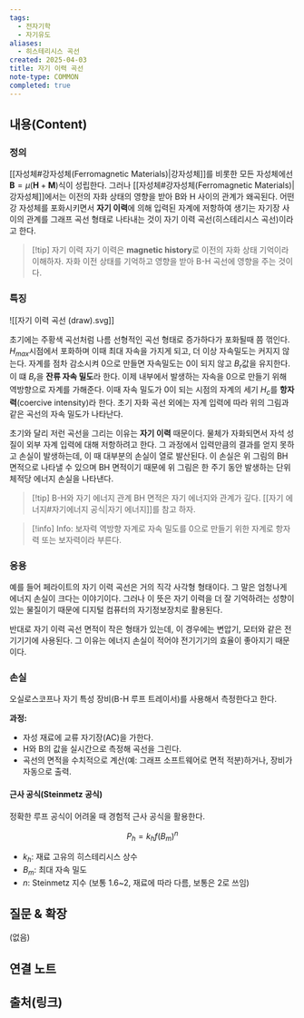 ```yaml
---
tags:
  - 전자기학
  - 자기유도
aliases:
  - 히스테리시스 곡선
created: 2025-04-03
title: 자기 이력 곡선
note-type: COMMON
completed: true
---
```


## 내용(Content)

### 정의

[[자성체#강자성체(Ferromagnetic Materials)|강자성체]]를 비롯한 모든 자성체에선 $\mathbf{B} = \mu(\mathbf{H} + \mathbf{M})$식이 성립한다. 그러나 [[자성체#강자성체(Ferromagnetic Materials)|강자성체]]에서는 이전의 자화 상태의 영향을 받아 B와 H 사이의 관계가 왜곡된다. 어떤 강 자성체를 포화시키면서 **자기 이력**에 의해 입력된 자계에 저항하여 생기는 자기장 사이의 관계를 그래프 곡선 형태로 나타내는 것이 자기 이력 곡선(히스테리시스 곡선)이라고 한다.

>[!tip] 자기 이력
>자기 이력은 **magnetic history**로 이전의 자화 상태 기억이라 이해하자. 자화 이전 상태를 기억하고 영향을 받아 B-H 곡선에 영향을 주는 것이다. 

### 특징

![[자기 이력 곡선 (draw).svg]]

초기에는 주황색 곡선처럼 나름 선형적인 곡선 형태로 증가하다가 포화될때 쯤 꺾인다. $H_{max}$시점에서 포화하며 이때 최대 자속을 가지게 되고, 더 이상 자속밀도는 커지지 않는다. 자계를 점차 감소시켜 0으로 만들면 자속밀도는 0이 되지 않고 $B_{r}$값을 유지한다. 이 떄 $B_{r}$을 **잔류 자속 밀도**라 한다. 이제 내부에서 발생하는 자속을 0으로 만들기 위해 역방향으로 자계를 가해준다. 이때 자속 밀도가 0이 되는 시점의 자계의 세기 $H_{c}$를 **항자력**(coercive intensity)라 한다. 초기 자화 곡선 외에는 자계 입력에 따라 위의 그림과 같은 곡선의 자속 밀도가 나타난다.

초기와 달리 저런 곡선을 그리는 이유는 **자기 이력** 때문이다. 물체가 자화되면서 자석 성질이 외부 자계 입력에 대해 저항하려고 한다. 그 과정에서 입력만큼의 결과를 얻지 못하고 손실이 발생하는데, 이 때 대부분의 손실이 열로 발산된다. 이 손실은 위 그림의 BH 면적으로 나타낼 수 있으며 BH 면적이기 때문에 위 그림은 한 주기 동안 발생하는 단위체적당 에너지 손실을 나타낸다.


>[!tip] B-H와 자기 에너지 관계
>BH 면적은 자기 에너지와 관계가 깊다. [[자기 에너지#자기에너지 공식|자기 에너지]]를 참고 하자.

>[!info] Info: 보자력
>역방향 자계로 자속 밀도를 0으로 만들기 위한 자계로 항자력 또는 보자력이라 부른다.

### 응용

예를 들어 페라이트의 자기 이력 곡선은 거의 직각 사각형 형태이다. 그 말은 엄청나게 에너지 손실이 크다는 이야기이다. 그러나 이 뜻은 자기 이력을 더 잘 기억하려는 성향이 있는 물질이기 때문에 디지털 컴퓨터의 자기정보장치로 활용된다.

반대로 자기 이력 곡선 면적이 작은 형태가 있는데, 이 경우에는 변압기, 모터와 같은 전기기기에 사용된다. 그 이유는 에너지 손실이 적어야 전기기기의 효율이 좋아지기 때문이다.


### 손실

오실로스코프나 자기 특성 장비(B-H 루프 트레이서)를 사용해서 측정한다고 한다.

**과정:**
- 자성 재료에 교류 자기장(AC)을 가한다.
- H와 B의 값을 실시간으로 측정해 곡선을 그린다.
- 곡선의 면적을 수치적으로 계산(예: 그래프 소프트웨어로 면적 적분)하거나, 장비가 자동으로 출력.

#### 근사 공식(Steinmetz 공식)

정확한 루프 공식이 어려울 때 경험적 근사 공식을 활용한다.

$$
P_{h} = k_{h}f(B_{m})^n
$$
- $k_{h}$: 재료 고유의 히스테리시스 상수
- $B_{m}$: 최대 자속 밀도
- $n$: Steinmetz 지수 (보통 1.6~2, 재료에 따라 다름, 보통은 2로 쓰임)



## 질문 & 확장

(없음)

## 연결 노트

## 출처(링크)

